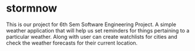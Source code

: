 # stormnow

This is our project for 6th Sem Software Engineering Project.
A simple weather application that will help us set reminders for things pertaining to a particular weather.
Along with user can create watchlists for cities and check the weather forecasts for their current location.
